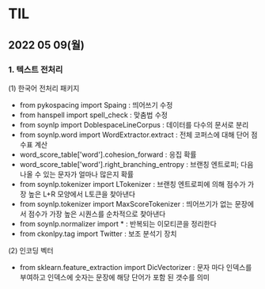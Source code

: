 # TIL



## 2022 05 09(월)


### 1. 텍스트 전처리

(1) 한국어 전처리 패키지

* from pykospacing import Spaing : 띄어쓰기 수정
* from hanspell import spell_check : 맞춤법 수정
* from soynlp import DoblespaceLineCorpus : 데이터를 다수의 문서로 분리
* from soynlp.word import WordExtractor.extract : 전체 코퍼스에 대해 단어 점수표 계산
* word_score_table['word'].cohesion_forward : 응집 확률
* word_score_table['word'].right_branching_entropy : 브랜칭 엔트로피; 다음 나올 수 있는 문자가 얼마나 많은지 확률
* from soynlp.tokenizer import LTokenizer : 브랜칭 엔트로피에 의해 점수가 가장 높은 L+R 모양에서 L토큰을 찾아낸다
* from soynlp.tokenizer import MaxScoreTokenizer : 띄어쓰기가 없는 문장에서 점수가 가장 높은 시퀀스를 순차적으로 찾아낸다
* from soynlp.normalizer import * : 반복되는 이모티콘을 정리한다
* from ckonlpy.tag import Twitter : 보조 분석기 장치

(2) 인코딩 벡터

* from sklearn.feature_extraction import DicVectorizer : 문자 마다 인덱스를 부여하고 인덱스에 숫자는 문장에 해당 단어가 포함 된 갯수를 의미